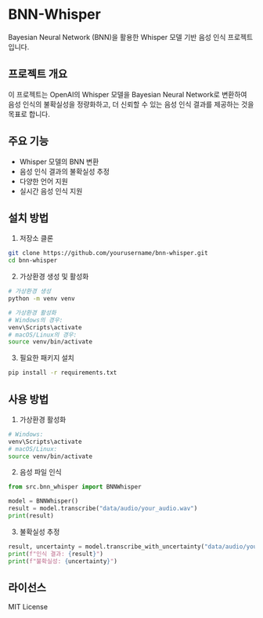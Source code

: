 # BNN-Whisper

Bayesian Neural Network (BNN)을 활용한 Whisper 모델 기반 음성 인식 프로젝트입니다.

## 프로젝트 개요

이 프로젝트는 OpenAI의 Whisper 모델을 Bayesian Neural Network로 변환하여 음성 인식의 불확실성을 정량화하고, 더 신뢰할 수 있는 음성 인식 결과를 제공하는 것을 목표로 합니다.

## 주요 기능

- Whisper 모델의 BNN 변환
- 음성 인식 결과의 불확실성 추정
- 다양한 언어 지원
- 실시간 음성 인식 지원

## 설치 방법

1. 저장소 클론
```bash
git clone https://github.com/yourusername/bnn-whisper.git
cd bnn-whisper
```

2. 가상환경 생성 및 활성화
```bash
# 가상환경 생성
python -m venv venv

# 가상환경 활성화
# Windows의 경우:
venv\Scripts\activate
# macOS/Linux의 경우:
source venv/bin/activate
```

3. 필요한 패키지 설치
```bash
pip install -r requirements.txt
```

## 사용 방법

1. 가상환경 활성화
```bash
# Windows:
venv\Scripts\activate
# macOS/Linux:
source venv/bin/activate
```

2. 음성 파일 인식
```python
from src.bnn_whisper import BNNWhisper

model = BNNWhisper()
result = model.transcribe("data/audio/your_audio.wav")
print(result)
```

3. 불확실성 추정
```python
result, uncertainty = model.transcribe_with_uncertainty("data/audio/your_audio.wav")
print(f"인식 결과: {result}")
print(f"불확실성: {uncertainty}")
```

## 라이선스

MIT License